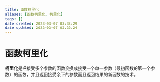 ```yaml
---
title: 函数柯里化
aliases: [函数柯里化, 柯里化]
tags: []
date created: 2023-03-07 03:33:29
date updated: 2023-03-07 03:36:24
---
```


# 函数柯里化

**柯里化**是把接受多个参数的函数变换成接受一个单一参数（最初函数的第一个参数）的函数，并且返回接受余下的参数而且返回结果的新函数的技术。
